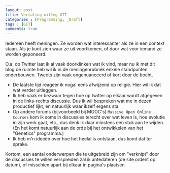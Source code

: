 ```yaml
---
layout: post
title: Vertaling uitleg GIT
categories : [Programming, _Draft]
tags : [GIT]
comments: true
---
```


Iedereen heeft meningen. Ze worden wat interessanter als ze in een context staan. Als je kunt zien waar ze uit voortkomen, of door wat voor iemand ze worden geponeerd. 

O.a. op Twitter laat ik al vaak doorklinken wat ik vind, maar nu ik met dit blog de ruimte heb wil ik in de meningenrubriek enkele standpunten onderbouwen. Tweets zijn vaak ongenuanceerd of kort door de bocht. 

* De laatste tijd reageer ik nogal eens afwijzend op religie. Hier wil ik dat wat verder uitleggen.
* Ik heb vaak er bezwaar tegen hoe op twitter op elkaar wordt afgegeven in de links-rechts discussie. Dus ik wil bespreken wat me in dezen productief lijkt, en natuurlijk waar ikzelf ergens sta.
* Op andere forums (bijvoorbeeld bij MOOC's) <code class="hightlighter-rouge">Massive Open Online Courses</code> kom ik soms in discussies terecht over wat leven is, hoe evolutie in zijn werk gaat, etc., dus denk ik daar minstens een stuk aan te wijden.<br> 
(En het komt natuurlijk aan de orde bij het ontwikkelen van het "Genetics" programma.)
* Ik heb m'n idee&euml;n over hoe het heelal is ontstaan, dus komt dat ter sprake.

Kortom, een aantal onderwerpen die te uitgebreid zijn om "verknipt" door de discussies te willen verspreiden zal ik antedateren (de site ordent op datum), of misschien apart bij elkaar in pagina's plaatsen
